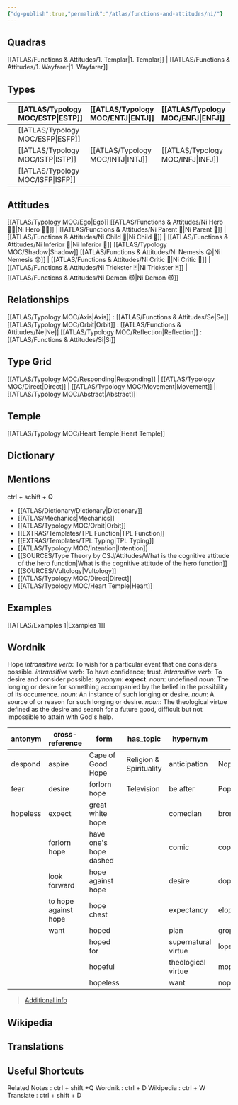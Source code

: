 ```yaml
---
{"dg-publish":true,"permalink":"/atlas/functions-and-attitudes/ni/"}
---
```



## Quadras
[[ATLAS/Functions & Attitudes/1. Templar\|1. Templar]] | [[ATLAS/Functions & Attitudes/1. Wayfarer\|1. Wayfarer]] 

## Types 

|        |  [[ATLAS/Typology MOC/ESTP\|ESTP]]  |  [[ATLAS/Typology MOC/ENTJ\|ENTJ]]      | [[ATLAS/Typology MOC/ENFJ\|ENFJ]]&nbsp; |
|:---------------|:-----------|:---------------|:---------------|
|        | [[ATLAS/Typology MOC/ESFP\|ESFP]]   |            |            |
|        |  [[ATLAS/Typology MOC/ISTP\|ISTP]]  |  [[ATLAS/Typology MOC/INTJ\|INTJ]]      | [[ATLAS/Typology MOC/INFJ\|INFJ]]       |
|        |  [[ATLAS/Typology MOC/ISFP\|ISFP]]  |            |            |  

## Attitudes
[[ATLAS/Typology MOC/Ego\|Ego]]
[[ATLAS/Functions & Attitudes/Ni Hero 🦸‍♂️\|Ni Hero 🦸‍♂️]] | [[ATLAS/Functions & Attitudes/Ni Parent 🤰\|Ni Parent 🤰]] | [[ATLAS/Functions & Attitudes/Ni Child 🧒\|Ni Child 🧒]] | [[ATLAS/Functions & Attitudes/Ni Inferior 👶\|Ni Inferior 👶]]
[[ATLAS/Typology MOC/Shadow\|Shadow]] 
[[ATLAS/Functions & Attitudes/Ni Nemesis 😟\|Ni Nemesis 😟]] | [[ATLAS/Functions & Attitudes/Ni Critic 👵\|Ni Critic 👵]] | [[ATLAS/Functions & Attitudes/Ni Trickster 🃏\|Ni Trickster 🃏]] | [[ATLAS/Functions & Attitudes/Ni Demon 😈\|Ni Demon 😈]]

## Relationships 
[[ATLAS/Typology MOC/Axis\|Axis]] : [[ATLAS/Functions & Attitudes/Se\|Se]]
[[ATLAS/Typology MOC/Orbit\|Orbit]] : [[ATLAS/Functions & Attitudes/Ne\|Ne]]
[[ATLAS/Typology MOC/Reflection\|Reflection]]  : [[ATLAS/Functions & Attitudes/Si\|Si]]

## Type Grid 
[[ATLAS/Typology MOC/Responding\|Responding]] | [[ATLAS/Typology MOC/Direct\|Direct]] | [[ATLAS/Typology MOC/Movement\|Movement]] | [[ATLAS/Typology MOC/Abstract\|Abstract]] 

## Temple 
[[ATLAS/Typology MOC/Heart Temple\|Heart Temple]]

## Dictionary


## Mentions 
ctrl + schift + Q
- [[ATLAS/Dictionary/Dictionary\|Dictionary]]
- [[ATLAS/Mechanics\|Mechanics]]
- [[ATLAS/Typology MOC/Orbit\|Orbit]]
- [[EXTRAS/Templates/TPL Function\|TPL Function]]
- [[EXTRAS/Templates/TPL Typing\|TPL Typing]]
- [[ATLAS/Typology MOC/Intention\|Intention]]
- [[SOURCES/Type Theory by CSJ/Attitudes/What is the cognitive attitude of the hero function\|What is the cognitive attitude of the hero function]]
- [[SOURCES/Vultology\|Vultology]]
- [[ATLAS/Typology MOC/Direct\|Direct]]
- [[ATLAS/Typology MOC/Heart Temple\|Heart]]

## Examples 
[[ATLAS/Examples 1\|Examples 1]] 


## Wordnik

Hope
*intransitive verb*: To wish for a particular event that one considers possible.
*intransitive verb*: To have confidence; trust.
*intransitive verb*: To desire and consider possible: <i>synonym</i>: <strong> expect</strong>.
*noun*: undefined
*noun*: The longing or desire for something accompanied by the belief in the possibility of its occurrence.
*noun*: An instance of such longing or desire.
*noun*: A source of or reason for such longing or desire.
*noun*: The theological virtue defined as the desire and search for a future good, difficult but not impossible to attain with God's help.

| antonym |cross-reference |form |has_topic |hypernym |rhyme |same-context |synonym |verb-form |
| --- | --- | --- | --- | --- | --- | --- | --- | --- |
| despond | aspire | Cape of Good Hope | Religion & Spirituality | anticipation | Nope | ______i | acceptation | hoped |
| fear | desire | forlorn hope | Television | be after | Pope | address | acception | hopes |
| hopeless | expect | great white hope |  | comedian | bronchoscope | am | ache for | hoping |
|  | forlorn hope | have one's hope dashed |  | comic | cope | chamber | acquiescence |  |
|  | look forward | hope against hope |  | desire | dope | checkerboard | ambition |  |
|  | to hope against hope | hope chest |  | expectancy | elope | danger | anticipate |  |
|  | want | hoped |  | plan | grope | delight | anticipate |  |
|  |  | hoped for |  | supernatural virtue | lope | desire | anticipation |  |
|  |  | hopeful |  | theological virtue | mope | emotion | anticipation |  |
|  |  | hopeless |  | want | nope | expectation | approach |  |

> [Additional info](https://www.wordnik.com/words/hope)

## Wikipedia 


## Translations 


## Useful Shortcuts
Related Notes : ctrl + shift +Q
Wordnik : ctrl + D
Wikipedia : ctrl + W
Translate : ctrl + shift + D 